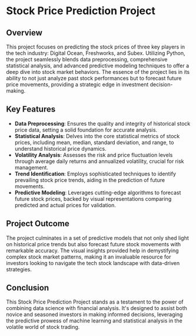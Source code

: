 # **Stock Price Prediction Project**

## Overview
This project focuses on predicting the stock prices of three key players in the tech industry: Digital Ocean, Freshworks, and Subex. Utilizing Python, the project seamlessly blends data preprocessing, comprehensive statistical analysis, and advanced predictive modeling techniques to offer a deep dive into stock market behaviors. The essence of the project lies in its ability to not just analyze past stock performances but to forecast future price movements, providing a strategic edge in investment decision-making.

## Key Features
- **Data Preprocessing**: Ensures the quality and integrity of historical stock price data, setting a solid foundation for accurate analysis.
- **Statistical Analysis**: Delves into the core statistical metrics of stock prices, including mean, median, standard deviation, and range, to understand historical price dynamics.
- **Volatility Analysis**: Assesses the risk and price fluctuation levels through average daily returns and annualized volatility, crucial for risk management.
- **Trend Identification**: Employs sophisticated techniques to identify prevailing stock price trends, aiding in the prediction of future movements.
- **Predictive Modeling**: Leverages cutting-edge algorithms to forecast future stock prices, backed by visual representations comparing predicted and actual prices for validation.

## Project Outcome
The project culminates in a set of predictive models that not only shed light on historical price trends but also forecast future stock movements with remarkable accuracy. The visual insights provided help in demystifying complex stock market patterns, making it an invaluable resource for investors looking to navigate the tech stock landscape with data-driven strategies.

## Conclusion
This Stock Price Prediction Project stands as a testament to the power of combining data science with financial analysis. It's designed to assist both novice and seasoned investors in making informed decisions, leveraging the predictive prowess of machine learning and statistical analysis in the volatile world of stock trading.
